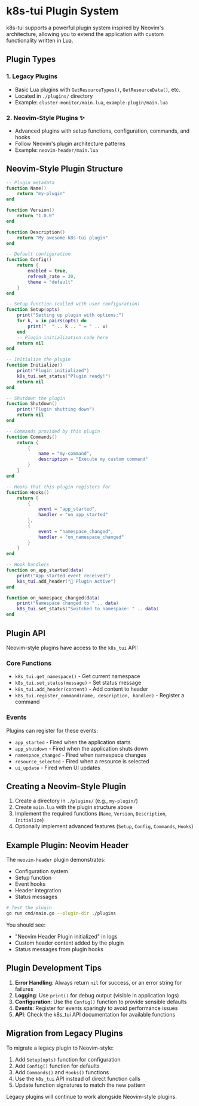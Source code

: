 # k8s-tui Plugin System

k8s-tui supports a powerful plugin system inspired by Neovim's architecture, allowing you to extend the application with custom functionality written in Lua.

## Plugin Types

### 1. Legacy Plugins
- Basic Lua plugins with `GetResourceTypes()`, `GetResourceData()`, etc.
- Located in `./plugins/` directory
- Example: `cluster-monitor/main.lua`, `example-plugin/main.lua`

### 2. Neovim-Style Plugins ✨
- Advanced plugins with setup functions, configuration, commands, and hooks
- Follow Neovim's plugin architecture patterns
- Example: `neovim-header/main.lua`

## Neovim-Style Plugin Structure

```lua
-- Plugin metadata
function Name()
    return "my-plugin"
end

function Version()
    return "1.0.0"
end

function Description()
    return "My awesome k8s-tui plugin"
end

-- Default configuration
function Config()
    return {
        enabled = true,
        refresh_rate = 30,
        theme = "default"
    }
end

-- Setup function (called with user configuration)
function Setup(opts)
    print("Setting up plugin with options:")
    for k, v in pairs(opts) do
        print("  " .. k .. " = " .. v)
    end
    -- Plugin initialization code here
    return nil
end

-- Initialize the plugin
function Initialize()
    print("Plugin initialized")
    k8s_tui.set_status("Plugin ready!")
    return nil
end

-- Shutdown the plugin
function Shutdown()
    print("Plugin shutting down")
    return nil
end

-- Commands provided by this plugin
function Commands()
    return {
        {
            name = "my-command",
            description = "Execute my custom command"
        }
    }
end

-- Hooks that this plugin registers for
function Hooks()
    return {
        {
            event = "app_started",
            handler = "on_app_started"
        },
        {
            event = "namespace_changed",
            handler = "on_namespace_changed"
        }
    }
end

-- Hook handlers
function on_app_started(data)
    print("App started event received")
    k8s_tui.add_header("🚀 Plugin Active")
end

function on_namespace_changed(data)
    print("Namespace changed to " .. data)
    k8s_tui.set_status("Switched to namespace: " .. data)
end
```

## Plugin API

Neovim-style plugins have access to the `k8s_tui` API:

### Core Functions
- `k8s_tui.get_namespace()` - Get current namespace
- `k8s_tui.set_status(message)` - Set status message
- `k8s_tui.add_header(content)` - Add content to header
- `k8s_tui.register_command(name, description, handler)` - Register a command

### Events
Plugins can register for these events:
- `app_started` - Fired when the application starts
- `app_shutdown` - Fired when the application shuts down
- `namespace_changed` - Fired when namespace changes
- `resource_selected` - Fired when a resource is selected
- `ui_update` - Fired when UI updates

## Creating a Neovim-Style Plugin

1. Create a directory in `./plugins/` (e.g., `my-plugin/`)
2. Create `main.lua` with the plugin structure above
3. Implement the required functions (`Name`, `Version`, `Description`, `Initialize`)
4. Optionally implement advanced features (`Setup`, `Config`, `Commands`, `Hooks`)

## Example Plugin: Neovim Header

The `neovim-header` plugin demonstrates:
- Configuration system
- Setup function
- Event hooks
- Header integration
- Status messages

```bash
# Test the plugin
go run cmd/main.go --plugin-dir ./plugins
```

You should see:
- "Neovim Header Plugin initialized" in logs
- Custom header content added by the plugin
- Status messages from plugin hooks

## Plugin Development Tips

1. **Error Handling**: Always return `nil` for success, or an error string for failures
2. **Logging**: Use `print()` for debug output (visible in application logs)
3. **Configuration**: Use the `Config()` function to provide sensible defaults
4. **Events**: Register for events sparingly to avoid performance issues
5. **API**: Check the k8s_tui API documentation for available functions

## Migration from Legacy Plugins

To migrate a legacy plugin to Neovim-style:

1. Add `Setup(opts)` function for configuration
2. Add `Config()` function for defaults
3. Add `Commands()` and `Hooks()` functions
4. Use the `k8s_tui` API instead of direct function calls
5. Update function signatures to match the new pattern

Legacy plugins will continue to work alongside Neovim-style plugins.